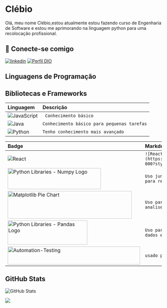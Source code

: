 # Clébio 
Olá, meu nome Clébio,estou atualmente estou fazendo curso de Engenharia de Software e estou me aprimorando na linguagem python para uma recolocaçâo profissional.

## 🔗 Conecte-se comigo
[![linkedin](https://img.shields.io/badge/linkedin-0A66C2?style=for-the-badge&logo=linkedin&logoColor)](https://www.linkedin.com/in/clebioteodoroalves/)
[![Perfil DIO](https://img.shields.io/badge/-Meu%20Perfil%20na%20DIO-30A3DC?style=for-the-badge)](https://web.dio.me/users/ct_alves/)

## Linguagens de Programação
<table>
  <thead>
    <tr align="left">
      <th>Linguagem</th>
      <th>Descrição</th>
    </tr>
  </thead>
  <tbody align="left">
    <tr>
      <td>
        <img align="center" alt="JavaScript" src="https://img.shields.io/badge/JavaScript-000?style=for-the-badge&logo=javascript">
      </td>
      <td>
        <code> Conhecimento básico</code>
      </td>
    </tr>
        <tr>
      <td>
        <img align="center" alt="Java" src="https://img.shields.io/badge/Java-000?style=for-the-badge&logo=java">
      </td>
      <td>
        <code>Conhecimento básico para pequenas tarefas</code>
      </td>
    </tr>
    <tr>
      <td>
        <img align="center" alt="Python" src="https://img.shields.io/badge/Python-000?style=for-the-badge&logo=python">
      </td>
      <td>
        <code>Tenho conhecimento mais avançado </code>
      </td>
    </tr>
    

## Bibliotecas e Frameworks
<table>
  <thead>
    <tr align="left">
      <th>Badge</th>
      <th>Markdown</th>
    </tr>
  </thead>
  <tbody align="left">
    <tr>
      <td>
        <img align="center" alt="React" src="https://img.shields.io/badge/React-000?style=for-the-badge&logo=react">
      </td>
      <td>
        <code>![React](https://img.shields.io/badge/React-000?style=for-the-badge&logo=react)</code>
      </td>
    </tr>
    <tr>
      <td>
       <img decoding="async" loading="lazy" src="https://coderslegacy.com/wp-content/uploads/2020/05/Numpy_Logo.png?ezimgfmt=rs:400x158/rscb40/ng:webp/ngcb40" alt="Python Libraries - Numpy Logo" class="wp-image-3604 ezlazyloaded" width="300" height="68" data-ezsrcset="https://coderslegacy.com/wp-content/uploads/2020/05/Numpy_Logo.png?ezimgfmt=ng:webp/ngcb40 800w,https://coderslegacy.com/wp-content/uploads/2020/05/Numpy_Logo-300x119.png?ezimgfmt=ng:webp/ngcb40 300w,https://coderslegacy.com/wp-content/uploads/2020/05/Numpy_Logo-768x303.png?ezimgfmt=ng:webp/ngcb40 768w" sizes="(max-width: 400px) 100vw, 400px" ezimgfmt="rs rscb40 src ng ngcb40 srcset" data-ezsrc="https://coderslegacy.com/wp-content/uploads/2020/05/Numpy_Logo.png?ezimgfmt=rs:400x158/rscb40/ng:webp/ngcb40" ezoid="0.16371701876681444" srcset="https://coderslegacy.com/wp-content/uploads/2020/05/Numpy_Logo.png?ezimgfmt=ng:webp/ngcb40 800w,https://coderslegacy.com/wp-content/uploads/2020/05/Numpy_Logo-300x119.png?ezimgfmt=ng:webp/ngcb40 300w,https://coderslegacy.com/wp-content/uploads/2020/05/Numpy_Logo-768x303.png?ezimgfmt=ng:webp/ngcb40 768w">
      </td>
      <td>
        <code>Uso junto com pandas para pandas para resolver problemas </code>
      </td>
    </tr>
    <tr>
      <td>
        <img decoding="async" loading="lazy" src="https://coderslegacy.com/wp-content/uploads/2020/03/CodersLegacyPiechart2.jpg?ezimgfmt=rs:399x339/rscb40/ng:webp/ngcb40" alt="Matplotlib Pie Chart" class="wp-image-1227 ezlazyloaded" width="399" height="89" data-ezsrcset="https://coderslegacy.com/wp-content/uploads/2020/03/CodersLegacyPiechart2.jpg?ezimgfmt=ng:webp/ngcb40 797w,https://coderslegacy.com/wp-content/uploads/2020/03/CodersLegacyPiechart2-300x255.jpg?ezimgfmt=ng:webp/ngcb40 300w,https://coderslegacy.com/wp-content/uploads/2020/03/CodersLegacyPiechart2-768x653.jpg?ezimgfmt=ng:webp/ngcb40 768w" sizes="(max-width: 399px) 100vw, 399px" ezimgfmt="rs rscb40 src ng ngcb40 srcset" data-ezsrc="https://coderslegacy.com/wp-content/uploads/2020/03/CodersLegacyPiechart2.jpg?ezimgfmt=rs:399x339/rscb40/ng:webp/ngcb40" ezoid="0.03697620997562656" srcset="https://coderslegacy.com/wp-content/uploads/2020/03/CodersLegacyPiechart2.jpg?ezimgfmt=ng:webp/ngcb40 797w,https://coderslegacy.com/wp-content/uploads/2020/03/CodersLegacyPiechart2-300x255.jpg?ezimgfmt=ng:webp/ngcb40 300w,https://coderslegacy.com/wp-content/uploads/2020/03/CodersLegacyPiechart2-768x653.jpg?ezimgfmt=ng:webp/ngcb40 768w">
      </td>
      <td>
        <code>Uso para mostrar gráficos para analise</code>
      </td>
    </tr>
      <tr>
       <td>
        <img decoding="async" loading="lazy" src="https://coderslegacy.com/wp-content/uploads/2020/05/Pandas_Logo-1024x512.jpg?ezimgfmt=rs:256x128/rscb40/ng:webp/ngcb40" alt="Python Libraries - Pandas Logo" class="wp-image-3606 ezlazyloaded" width="256" height="78" data-ezsrcset="https://coderslegacy.com/wp-content/uploads/2020/05/Pandas_Logo-1024x512.jpg?ezimgfmt=ng:webp/ngcb40 1024w,https://coderslegacy.com/wp-content/uploads/2020/05/Pandas_Logo-300x150.jpg?ezimgfmt=ng:webp/ngcb40 300w,https://coderslegacy.com/wp-content/uploads/2020/05/Pandas_Logo-768x384.jpg?ezimgfmt=ng:webp/ngcb40 768w,https://coderslegacy.com/wp-content/uploads/2020/05/Pandas_Logo.jpg?ezimgfmt=ng:webp/ngcb40 1200w" sizes="(max-width: 256px) 100vw, 256px" ezimgfmt="rs rscb40 src ng ngcb40 srcset" data-ezsrc="https://coderslegacy.com/wp-content/uploads/2020/05/Pandas_Logo-1024x512.jpg?ezimgfmt=rs:256x128/rscb40/ng:webp/ngcb40" ezoid="0.10795834456326037" srcset="https://coderslegacy.com/wp-content/uploads/2020/05/Pandas_Logo-1024x512.jpg?ezimgfmt=ng:webp/ngcb40 1024w,https://coderslegacy.com/wp-content/uploads/2020/05/Pandas_Logo-300x150.jpg?ezimgfmt=ng:webp/ngcb40 300w,https://coderslegacy.com/wp-content/uploads/2020/05/Pandas_Logo-768x384.jpg?ezimgfmt=ng:webp/ngcb40 768w,https://coderslegacy.com/wp-content/uploads/2020/05/Pandas_Logo.jpg?ezimgfmt=ng:webp/ngcb40 1200w">
       </td>
        <td>
        <code>Uso para tratamento de banco de dados e tabelas</code>
      </td>
     </tr>
        <tr>
       <td>
       <img decoding="async" loading="lazy" class="alignnone wp-image-17307 size-full" src="https://www.articlestheme.com/wp-content/uploads/2021/05/Selenium_Logo.png" alt="Automation-Testing" width="426" height="58" srcset="https://www.articlestheme.com/wp-content/uploads/2021/05/Selenium_Logo.png 1826w, https://www.articlestheme.com/wp-content/uploads/2021/05/Selenium_Logo-287x300.png 287w, https://www.articlestheme.com/wp-content/uploads/2021/05/Selenium_Logo-980x1024.png 980w, https://www.articlestheme.com/wp-content/uploads/2021/05/Selenium_Logo-768x802.png 768w, https://www.articlestheme.com/wp-content/uploads/2021/05/Selenium_Logo-1470x1536.png 1470w, https://www.articlestheme.com/wp-content/uploads/2021/05/Selenium_Logo-696x727.png 696w, https://www.articlestheme.com/wp-content/uploads/2021/05/Selenium_Logo-1068x1116.png 1068w, https://www.articlestheme.com/wp-content/uploads/2021/05/Selenium_Logo-402x420.png 402w" sizes="(max-width: 1826px) 100vw, 1826px">
       </td>
        <td>
        <code>usado para automação de páginas </code>
      </td>
     </tr>
  </tbody>
  <tfoot></tfoot>
</table>


## GitHub Stats
![GitHub Stats](https://github-readme-stats.vercel.app/api?username=Clebiotalves&show_icons=true&hide_title=true&hide=stars&cache_seconds=86400&theme=midnight-purple)

<div>
    <img src="https://github-readme-stats.vercel.app/api/top-langs/?username=Clebiotalves&theme=midnight-purple"/>
<div>

